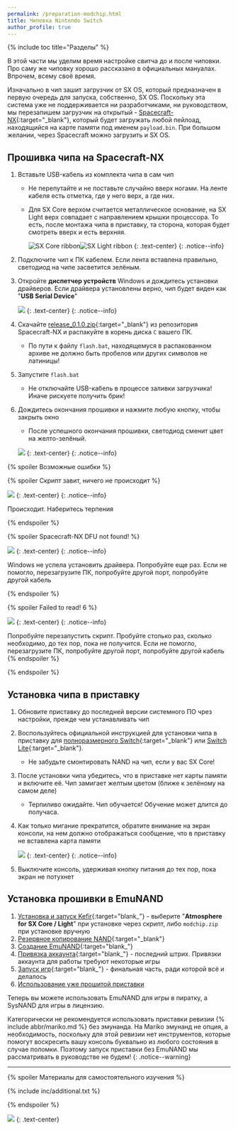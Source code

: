 ```yaml
---
permalink: /preparation-modchip.html
title: Чиповка Nintendo Switch 
author_profile: true
---
```


{% include toc title="Разделы" %}

В этой части мы уделим время настройке свитча до и после чиповки. Про саму же чиповку хорошо рассказано в официальных мануалах. Впрочем, всему своё время.

Изначально в чип зашит загрузчик от SX OS, который предназначен в первую очередь для запуска, собственно, SX OS. Поскольку эта система уже не поддерживается ни разработчиками, ни руководством, мы перезапишем загрузчик на открытый - [Spacecraft-NX](https://github.com/Spacecraft-NX/firmware){:target="_blank"}, который будет загружать любой пейлоад, находящийся на карте памяти под именем `payload.bin`. При большом желании, через Spacecraft можно загрузить и SX OS. 

## Прошивка чипа на Spacecraft-NX

1. Вставьте USB-кабель из комплекта чипа в сам чип
	 * Не перепутайте и не поставьте случайно вверх ногами. На ленте кабеля есть отметка, где у него верх, а где них. 
	 * Для SX Core верхом считается металлическое основание, на SX Light верх совпадает с направлением крышки процессора. То есть, после монтажа чипа в приставку, та сторона, которая будет смотреть вверх и есть верхняя. 

		![SX Core ribbon](/images/modchips/core_up.png)![SX Light ribbon](/images/modchips/light_up.png)
		{: .text-center}
		{: .notice--info}

1. Подключите чип к ПК кабелем. Если лента вставлена правильно, светодиод на чипе засветится зелёным. 
1. Откройте **диспетчер устройств** Windows и дождитесь установки драйверов. Если драйвера установлены верно, чип будет виден как "**USB Serial Device**"

	![](/images/modchips/device_manager.png)
	{: .text-center}
	{: .notice--info}

1. Скачайте [release_0.1.0.zip](https://github.com/Spacecraft-NX/firmware/releases/latest){:target="_blank"} из репозитория Spacecraft-NX и распакуйте в корень диска `C` вашего ПК.
	* По пути к файлу `flash.bat`, находящемуся в распакованном архиве не должно быть пробелов или других символов не латиницы!
1. Запустите `flash.bat`
	* Не отключайте USB-кабель в процессе заливки загрузчика! Иначе рискуете получить брик!
1. Дождитесь окончания прошивки и нажмите любую кнопку, чтобы закрыть окно 
	* После успешного окончания прошивки, светодиод сменит цвет на желто-зелёный.

	![](/images/modchips/done.png)
	{: .text-center}
	{: .notice--info}

{% spoiler Возможные ошибки %}

{% spoiler Скрипт завит, ничего не происходит %}

![](/images/modchips/freeze.png)
{: .text-center}
{: .notice--info}

Происходит. Наберитесь терпения

{% endspoiler %}

{% spoiler Spacecraft-NX DFU not found! %}

![](/images/modchips/DFU.png)
{: .text-center}
{: .notice--info}

Windows не успела установить драйвера. Попробуйте еще раз. Если не помогло, перезагрузите ПК, попробуйте другой порт, попробуйте другой кабель

{% endspoiler %}

{% spoiler Failed to read! 6 %}

![](/images/modchips/error6.png)
{: .text-center}
{: .notice--info}

Попробуйте перезапустить скрипт. Пробуйте столько раз, сколько необходимо, до тех пор, пока не получится. Если не помогло, перезагрузите ПК, попробуйте другой порт, попробуйте другой кабель
{% endspoiler %}

{% endspoiler %}

## Установка чипа в приставку 

1. Обновите приставку до последней версии системного ПО чрез настройки, прежде чем устанавливать чип
1. Воспользуйтесь официальной инструкцией для установки чипа в приставку для [полноразмерного Switch](https://drive.google.com/open?id=1QI68FoAY9eFNz1wxMvAN1og1sQ1wgwSL){:target="_blank"} или [Switch Lite](https://drive.google.com/open?id=1Q8H2FwMVk1GwQBM2gLVjhCRTymx20Of_){:target="_blank"}.
	* Не забудьте смонтировать NAND на чип, если у вас SX Core!
1. После установки чипа убедитесь, что в приставке нет карты памяти и включите её. Чип замигает желтым цветом (ближе к зелёному на самом деле)
	* Терпиливо ожидайте. Чип обучается! Обучение может длится до получаса.
1. Как только мигание прекратится, обратите внимание на экран консоли, на нем должно отображаться сообщение, что в приставку не вставлена карта памяти

	![](/images/modchips/nosd.png)
	{: .text-center}
	{: .notice--info}

1. Выключите консоль, удерживая кнопку питания до тех пор, пока экран не потухнет 

## Установка прошивки в EmuNAND

1. [Установка и запуск Kefir](kefir){:target="blank_"} - выберите "**Atmosphere for SX Core / Light**" при установке через скрипт, либо `modchip.zip` при установке вручную
1. [Резервное копирование NAND](backup-nand){:target="_blank"}
1. [Создание EmuNAND](emunand){:target="blank_"}
1. [Привязка аккаунта](link-account){:target="blank_"} - последний штрих. Привязки аккаунта для работы требуют некоторые игры
1. [Запуск игр](games){:target="blank_"} - финальная часть, ради которой всё и делалось
1. [Использование уже прошитой приставки](usage)

Теперь вы можете использовать EmuNAND для игры в пиратку, а SysNAND для игры в лицензию.

Категорически не рекомендуется использовать приставки ревизии {% include abbr/mariko.md %} без эмунанда. На Mariko эмунанд не опция, а необходимость, поскольку для этой ревизии нет инструментов, которые помогут воскресить вашу консоль буквально из любого состояния в случае поломки. Поэтому запуск приставки без EmuNAND мы рассматривать в руководстве не будем!
{: .notice--warning}


___

{% spoiler Материалы для самостоятельного изучения %}

{% include inc/additional.txt %}

{% endspoiler %}

![](/images/switch.png)
{: .text-center}

<script>
	localStorage.setItem('fuse', 1);
</script>